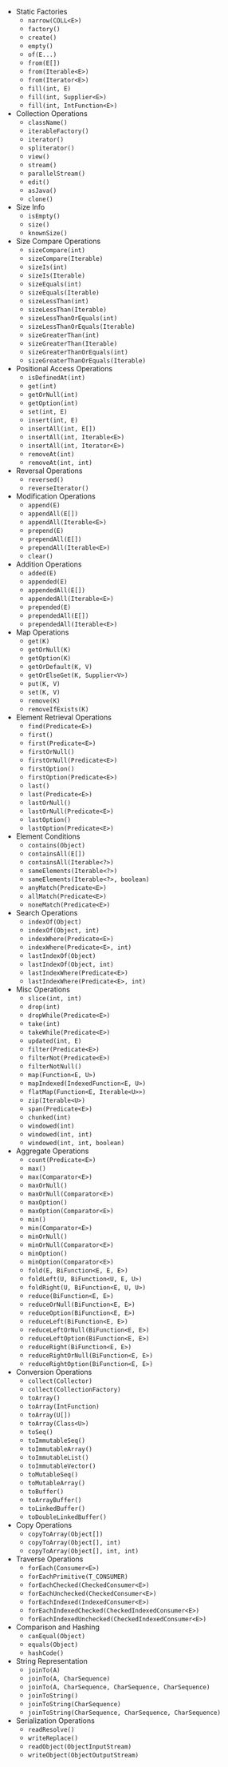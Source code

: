 * Static Factories
  * `narrow(COLL<E>)`
  * `factory()`
  * `create()`
  * `empty()`
  * `of(E...)`
  * `from(E[])`
  * `from(Iterable<E>)`
  * `from(Iterator<E>)`
  * `fill(int, E)`
  * `fill(int, Supplier<E>)`
  * `fill(int, IntFunction<E>)`
* Collection Operations
  * `className()`
  * `iterableFactory()`
  * `iterator()`
  * `spliterator()`
  * `view()`
  * `stream()`
  * `parallelStream()`
  * `edit()`
  * `asJava()`
  * `clone()`
* Size Info
  * `isEmpty()`
  * `size()`
  * `knownSize()`
* Size Compare Operations
  * `sizeCompare(int)`
  * `sizeCompare(Iterable)`
  * `sizeIs(int)`
  * `sizeIs(Iterable)`
  * `sizeEquals(int)`
  * `sizeEquals(Iterable)`
  * `sizeLessThan(int)`
  * `sizeLessThan(Iterable)`
  * `sizeLessThanOrEquals(int)`
  * `sizeLessThanOrEquals(Iterable)`
  * `sizeGreaterThan(int)`
  * `sizeGreaterThan(Iterable)`
  * `sizeGreaterThanOrEquals(int)`
  * `sizeGreaterThanOrEquals(Iterable)`
* Positional Access Operations
  * `isDefinedAt(int)`
  * `get(int)`
  * `getOrNull(int)`
  * `getOption(int)`
  * `set(int, E)`
  * `insert(int, E)`
  * `insertAll(int, E[])`
  * `insertAll(int, Iterable<E>)`
  * `insertAll(int, Iterator<E>)`
  * `removeAt(int)`
  * `removeAt(int, int)`
* Reversal Operations
  * `reversed()`
  * `reverseIterator()`
* Modification Operations
  * `append(E)`
  * `appendAll(E[])`
  * `appendAll(Iterable<E>)`
  * `prepend(E)`
  * `prependAll(E[])`
  * `prependAll(Iterable<E>)`
  * `clear()`
* Addition Operations
  * `added(E)`
  * `appended(E)`
  * `appendedAll(E[])`
  * `appendedAll(Iterable<E>)`
  * `prepended(E)`
  * `prependedAll(E[])`
  * `prependedAll(Iterable<E>)`
* Map Operations
  * `get(K)`
  * `getOrNull(K)`
  * `getOption(K)`
  * `getOrDefault(K, V)`
  * `getOrElseGet(K, Supplier<V>)`
  * `put(K, V)`
  * `set(K, V)`
  * `remove(K)`
  * `removeIfExists(K)`
* Element Retrieval Operations
  * `find(Predicate<E>)`
  * `first()`
  * `first(Predicate<E>)`
  * `firstOrNull()`
  * `firstOrNull(Predicate<E>)`
  * `firstOption()`
  * `firstOption(Predicate<E>)`
  * `last()`
  * `last(Predicate<E>)`
  * `lastOrNull()`
  * `lastOrNull(Predicate<E>)`
  * `lastOption()`
  * `lastOption(Predicate<E>)`
* Element Conditions
  * `contains(Object)`
  * `containsAll(E[])`
  * `containsAll(Iterable<?>)`
  * `sameElements(Iterable<?>)`
  * `sameElements(Iterable<?>, boolean)`
  * `anyMatch(Predicate<E>)`
  * `allMatch(Predicate<E>)`
  * `noneMatch(Predicate<E>)`
* Search Operations
  * `indexOf(Object)`
  * `indexOf(Object, int)`
  * `indexWhere(Predicate<E>)`
  * `indexWhere(Predicate<E>, int)`
  * `lastIndexOf(Object)`
  * `lastIndexOf(Object, int)`
  * `lastIndexWhere(Predicate<E>)`
  * `lastIndexWhere(Predicate<E>, int)`
* Misc Operations
  * `slice(int, int)`
  * `drop(int)`
  * `dropWhile(Predicate<E>)`
  * `take(int)`
  * `takeWhile(Predicate<E>)`
  * `updated(int, E)`
  * `filter(Predicate<E>)`
  * `filterNot(Predicate<E>)`
  * `filterNotNull()`
  * `map(Function<E, U>)`
  * `mapIndexed(IndexedFunction<E, U>)`
  * `flatMap(Function<E, Iterable<U>>)`
  * `zip(Iterable<U>)`
  * `span(Predicate<E>)`
  * `chunked(int)`
  * `windowed(int)`
  * `windowed(int, int)`
  * `windowed(int, int, boolean)`
* Aggregate Operations
  * `count(Predicate<E>)`
  * `max()`
  * `max(Comparator<E>)`
  * `maxOrNull()`
  * `maxOrNull(Comparator<E>)`
  * `maxOption()`
  * `maxOption(Comparator<E>)`
  * `min()`
  * `min(Comparator<E>)`
  * `minOrNull()`
  * `minOrNull(Comparator<E>)`
  * `minOption()`
  * `minOption(Comparator<E>)`
  * `fold(E, BiFunction<E, E, E>)`
  * `foldLeft(U, BiFunction<U, E, U>)`
  * `foldRight(U, BiFunction<E, U, U>)`
  * `reduce(BiFunction<E, E>)`
  * `reduceOrNull(BiFunction<E, E>)`
  * `reduceOption(BiFunction<E, E>)`
  * `reduceLeft(BiFunction<E, E>)`
  * `reduceLeftOrNull(BiFunction<E, E>)`
  * `reduceLeftOption(BiFunction<E, E>)`
  * `reduceRight(BiFunction<E, E>)`
  * `reduceRightOrNull(BiFunction<E, E>)`
  * `reduceRightOption(BiFunction<E, E>)`
* Conversion Operations
  * `collect(Collector)`
  * `collect(CollectionFactory)`
  * `toArray()`
  * `toArray(IntFunction)`
  * `toArray(U[])`
  * `toArray(Class<U>)`
  * `toSeq()`
  * `toImmutableSeq()`
  * `toImmutableArray()`
  * `toImmutableList()`
  * `toImmutableVector()`
  * `toMutableSeq()`
  * `toMutableArray()`
  * `toBuffer()`
  * `toArrayBuffer()`
  * `toLinkedBuffer()`
  * `toDoubleLinkedBuffer()`
* Copy Operations
  * `copyToArray(Object[])`
  * `copyToArray(Object[], int)`
  * `copyToArray(Object[], int, int)`
* Traverse Operations
  * `forEach(Consumer<E>)`
  * `forEachPrimitive(T_CONSUMER)`
  * `forEachChecked(CheckedConsumer<E>)`
  * `forEachUnchecked(CheckedConsumer<E>)`
  * `forEachIndexed(IndexedConsumer<E>)`
  * `forEachIndexedChecked(CheckedIndexedConsumer<E>)`
  * `forEachIndexedUnchecked(CheckedIndexedConsumer<E>)`
* Comparison and Hashing
  * `canEqual(Object)`
  * `equals(Object)`
  * `hashCode()`
* String Representation
  * `joinTo(A)`
  * `joinTo(A, CharSequence)`
  * `joinTo(A, CharSequence, CharSequence, CharSequence)`
  * `joinToString()`
  * `joinToString(CharSequence)`
  * `joinToString(CharSequence, CharSequence, CharSequence)`
* Serialization Operations
  * `readResolve()`
  * `writeReplace()`
  * `readObject(ObjectInputStream)`
  * `writeObject(ObjectOutputStream)`